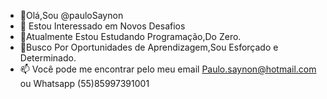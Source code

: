 - 👋Olá,Sou @pauloSaynon
- 👀 Estou Interessado em Novos Desafios
- 🌱Atualmente Estou Estudando Programação,Do Zero.
- 💞️Busco Por Oportunidades de Aprendizagem,Sou Esforçado e Determinado.
- 📫 Você pode me encontrar pelo meu email Paulo.saynon@hotmail.com ou Whatsapp (55)85997391001

<!---
PauloSaynon/PauloSaynon is a ✨ special ✨ repository because its `README.md` (this file) appears on your GitHub profile.
You can click the Preview link to take a look at your changes.
--->
